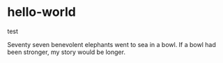 # hello-world
test
 
 Seventy seven benevolent elephants went to sea in a bowl.
 If a bowl had been stronger, my story would be longer.
